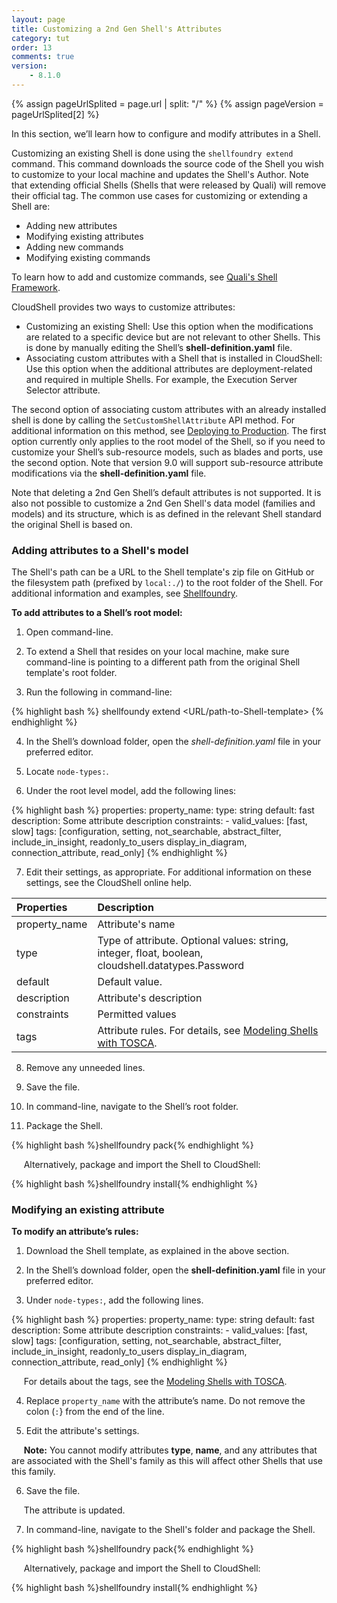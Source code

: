 ```yaml
---
layout: page
title: Customizing a 2nd Gen Shell's Attributes
category: tut
order: 13
comments: true
version:
    - 8.1.0
---
```


{% assign pageUrlSplited = page.url | split: "/" %}
{% assign pageVersion = pageUrlSplited[2] %}

In this section, we’ll learn how to configure and modify attributes in a Shell.

Customizing an existing Shell is done using the `shellfoundry extend` command. This command downloads the source code of the Shell you wish to customize to your local machine and updates the Shell's Author. Note that extending official Shells (Shells that were released by Quali) will remove their official tag. The common use cases for customizing or extending a Shell are:
* Adding new attributes
* Modifying existing attributes
* Adding new commands
* Modifying existing commands

To learn how to add and customize commands, see [Quali's Shell Framework]({{site.baseurl}}/reference/{{pageVersion}}/quali-shell-framework.html).

CloudShell provides two ways to customize attributes:
* Customizing an existing Shell: Use this option when the modifications are related to a specific device but are not relevant to other Shells. 
This is done by manually editing the Shell’s **shell-definition.yaml** file.
* Associating custom attributes with a Shell that is installed in CloudShell: Use this option when the additional attributes are deployment-related and required in multiple Shells. For example, the Execution Server Selector attribute. 

The second option of associating custom attributes with an already installed shell is done by calling the `SetCustomShellAttribute` API method. For additional information on this method, see [Deploying to Production]({{site.baseurl}}/shells/{{pageVersion}}/deploying-to-production.html).
The first option currently only applies to the root model of the Shell, so if you need to customize your Shell’s sub-resource models, such as blades and ports, use the second option. Note that version 9.0 will support sub-resource attribute modifications via the **shell-definition.yaml** file.

Note that deleting a 2nd Gen Shell’s default attributes is not supported. It is also not possible to customize a 2nd Gen Shell's data model (families and models) and its structure, which is as defined in the relevant Shell standard the original Shell is based on.



### Adding attributes to a Shell's model

The Shell's path can be a URL to the Shell template's zip file on GitHub or the filesystem path (prefixed by `local:./`) to the root folder of the Shell. For additional information and examples, see [Shellfoundry]({{site.baseurl}}/reference/{{pageVersion}}/shellfoundry-intro.html).

**To add attributes to a Shell’s root model:**

1) Open command-line.

2) To extend a Shell that resides on your local machine, make sure command-line is pointing to a different path from the original Shell template's root folder.

3) Run the following in command-line:

{% highlight bash %}
shellfoundy extend <URL/path-to-Shell-template>
{% endhighlight %}

4) In the Shell’s download folder, open the _shell-definition.yaml_ file in your preferred editor.

5) Locate `node-types:`.

6) Under the root level model, add the following lines:

{% highlight bash %}
    properties:
     property_name:
       type: string
       default: fast
       description: Some attribute description
       constraints:
         - valid_values: [fast, slow]
       tags: [configuration, setting, not_searchable, abstract_filter, include_in_insight, readonly_to_users display_in_diagram, connection_attribute, read_only]
{% endhighlight %}
  
7) Edit their settings, as appropriate. For  additional information on these settings, see the CloudShell online help.

|  Properties        |  Description 
|  :----------------   | :----------------------------------------------------------------- |            
|  property_name     |  Attribute's name                        |
|  type            |   Type of attribute. Optional values: string, integer, float, boolean, cloudshell.datatypes.Password  |
|  default       |  Default value.                           |
|  description          |  Attribute's description                                   |
|  constraints              |  Permitted values       |
|  tags              |  Attribute rules. For details, see [Modeling Shells with TOSCA]({{site.baseurl}}/shells/{{pageVersion}}/modeling-the-shell.html).            |

8) Remove any unneeded lines.

9) Save the file.

10) In command-line, navigate to the Shell’s root folder.

11) Package the Shell.

{% highlight bash %}shellfoundry pack{% endhighlight %}

&nbsp;&nbsp;&nbsp;&nbsp;&nbsp;Alternatively, package and import the Shell to CloudShell:

{% highlight bash %}shellfoundry install{% endhighlight %}




### Modifying an existing attribute

**To modify an attribute’s rules:**

1) Download the Shell template, as explained in the above section.

2) In the Shell’s download folder, open the **shell-definition.yaml** file in your preferred editor.

3) Under `node-types:`, add the following lines.

{% highlight bash %}
    properties:
     property_name:
       type: string
       default: fast
       description: Some attribute description
       constraints:
         - valid_values: [fast, slow]
       tags: [configuration, setting, not_searchable, abstract_filter, include_in_insight, readonly_to_users display_in_diagram, connection_attribute, read_only]
{% endhighlight %}

&nbsp;&nbsp;&nbsp;&nbsp;&nbsp;For details about the tags, see the [Modeling Shells with TOSCA]({{site.baseurl}}/shells/{{pageVersion}}/modeling-the-shell.html).

4) Replace `property_name` with the attribute’s name. Do not remove the colon (`:`} from the end of the line.

5) Edit the attribute's settings. 

&nbsp;&nbsp;&nbsp;&nbsp;&nbsp;**Note:** You cannot modify attributes **type**, **name**, and any attributes that are associated with the Shell's family as this will affect other Shells that use this family.

6) Save the file.

&nbsp;&nbsp;&nbsp;&nbsp;&nbsp;The attribute is updated.

7) In command-line, navigate to the Shell's folder and package the Shell.

{% highlight bash %}shellfoundry pack{% endhighlight %}

&nbsp;&nbsp;&nbsp;&nbsp;&nbsp;Alternatively, package and import the Shell to CloudShell:

{% highlight bash %}shellfoundry install{% endhighlight %}